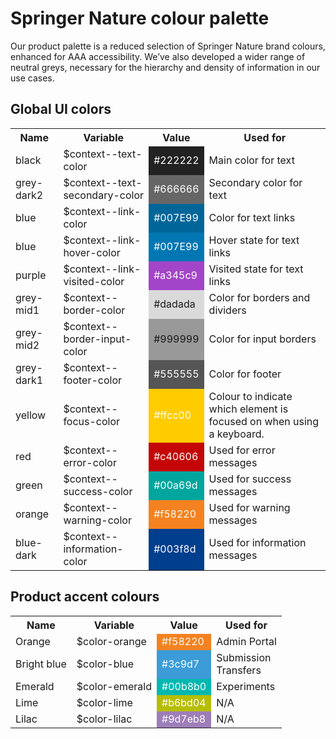 # Springer Nature colour palette

Our product palette is a reduced selection of Springer Nature brand colours, enhanced for AAA accessibility. We’ve also developed a wider range of neutral greys, necessary for the hierarchy and density of information in our use cases. 

## Global UI colors

<table>
	<tr>
		<th>
			Name 
		</th>
		<th>
			Variable 
		</th>	
		<th>
			Value 
		</th>
		<th>
			Used for 
		</th>
	</tr>
	<tr>
		<td>
			black  
		</td>
		<td>
			$context--text-color 
		</td>
		<td style="background-color: #222222; color: #ffffff">
			#222222
		</td>
		<td>
			Main color for text
		</td>
	</tr>	
	<tr>
		<td>
			grey-dark2  
		</td>
		<td>
			$context--text-secondary-color  
		</td>
		<td style="background-color: #666666; color: #ffffff">
			#666666
		</td>
		<td>
			Secondary color for text
		</td>
	</tr>	
	<tr>
		<td>
			blue  
		</td>
		<td>
			$context--link-color 
		</td>
		<td style="background-color: #006699; color: #ffffff">
			#007E99
		</td>
		<td>
			Color for text links
		</td>
	</tr>		
	<tr>
		<td>
			blue  
		</td>
		<td>
			$context--link-hover-color 
		</td>
		<td style="background-color: #0077B3; color: #ffffff">
			#007E99
		</td>
		<td>
			Hover state for text links
		</td>
	</tr>
	<tr>		
		<td>
			purple  
		</td>
		<td>
			$context--link-visited-color 
		</td>
		<td style="background-color: #a345c9; color: #ffffff">
			#a345c9
		</td>
		<td>
			Visited state for text links
		</td>
	</tr>
	<tr>		
		<td>
			grey-mid1  
		</td>
		<td>
			$context--border-color
		</td>
		<td style="background-color: #dadada">
			#dadada
		</td>
		<td>
			Color for borders and dividers
		</td>
	</tr>
	<tr>		
		<td>
			grey-mid2  
		</td>
		<td>
			$context--border-input-color
		</td>
		<td style="background-color: #999999">
			#999999
		</td>
		<td>
			Color for input borders
		</td>
	</tr>
	<tr>		
		<td>
			grey-dark1  
		</td>
		<td>
			$context--footer-color
		</td>
		<td style="background-color: #555555; color: #ffffff">
			#555555
		</td>
		<td>
			Color for footer
		</td>
	</tr>
	<tr>		
		<td>
			yellow  
		</td>
		<td>
			$context--focus-color
		</td>
		<td style="background-color: #ffcc00; color: #ffffff">
			#ffcc00
		</td>
		<td>
			Colour to indicate which element is focused on when using a keyboard.
		</td>
	</tr>
	<tr>		
		<td>
			red  
		</td>
		<td>
			$context--error-color
		</td>
		<td style="background-color: #c40606; color: #ffffff">
			#c40606
		</td>
		<td>
			Used for error messages
		</td>
	</tr>	
	<tr>	
		<td>
			green  
		</td>
		<td>
			$context--success-color
		</td>
		<td style="background-color: #00a69d; color: #ffffff">
			#00a69d
		</td>
		<td>
			Used for success messages
		</td>
	</tr>
		<tr>	
		<td>
			orange  
		</td>
		<td>
			$context--warning-color
		</td>
		<td style="background-color: #f58220; color: #ffffff">
			#f58220
		</td>
		<td>
			Used for warning messages
		</td>
	</tr>
	</tr>
		<tr>	
		<td>
			blue-dark  
		</td>
		<td>
			$context--information-color
		</td>
		<td style="background-color: #003f8d; color: #ffffff">
			#003f8d
		</td>
		<td>
			Used for information messages
		</td>
	</tr>
</table>	



## Product accent colours


<table>
	<tr>
		<th>
			Name
		</th>
		<th>
			Variable
		</th>	
		<th>
			Value
		</th>
		<th>
			Used for
		</th>
	</tr>
	<tr>
		<td>
			Orange 
		</td>
		<td>
			$color-orange
		</td>
		<td style="background-color: #F58220; color: #ffffff">
			#f58220
		</td>
		<td>
			Admin Portal
		</td>
	</tr>	
	<tr>
		<td>
			Bright blue
		</td>
		<td>
			$color-blue
		</td>
		<td style="background-color: #3C9CD7; color: #ffffff">
			#3c9d7
		</td>
		<td>
			Submission
			<br/>
			Transfers
		</td>
	</tr>	
	<tr>
		<td>
			Emerald
		</td>
		<td>
			$color-emerald
		</td>
		<td style="background-color: #00B8B0; color: #ffffff">
			#00b8b0
		</td>
		<td>
			Experiments
		</td>
	</tr>	
	<tr>
		<td>
			Lime
		</td>
		<td>
			$color-lime
		</td>
		<td style="background-color: #B6BD04; color: #ffffff">
			#b6bd04
		</td>
		<td>
			N/A
		</td>
	</tr>	
	<tr>
		<td>
			Lilac
		</td>
		<td>
			$color-lilac
		</td>
		<td style="background-color: #9D7EB8; color: #ffffff">
			#9d7eb8
		</td>
		<td>
			N/A
		</td>
	</tr>		
</table>	
